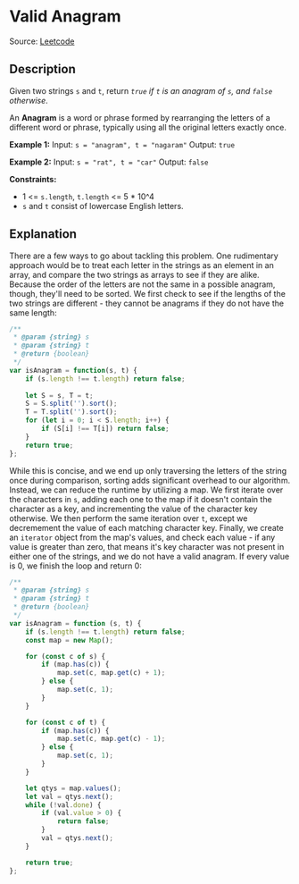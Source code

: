 # Valid Anagram
Source: [Leetcode](https://leetcode.com/problems/valid-anagram)

## Description
Given two strings `s` and `t`, return *`true` if `t` is an anagram of `s`, and `false` otherwise*.

An **Anagram** is a word or phrase formed by rearranging the letters of a different word or phrase, typically using all the original letters exactly once.

**Example 1:**
Input: `s = "anagram", t = "nagaram"`
Output: `true`

**Example 2:**
Input: `s = "rat", t = "car"`
Output: `false`

**Constraints:**
- 1 <= `s.length`, `t.length` <= 5 * 10^4
- `s` and `t` consist of lowercase English letters.

## Explanation
There are a few ways to go about tackling this problem. One rudimentary approach would be to treat each letter in the strings as an element in an array, and compare the two strings as arrays to see if they are alike. Because the order of the letters are not the same in a possible anagram, though, they'll need to be sorted. We first check to see if the lengths of the two strings are different - they cannot be anagrams if they do not have the same length:
```javascript
/**
 * @param {string} s
 * @param {string} t
 * @return {boolean}
 */
var isAnagram = function(s, t) {
    if (s.length !== t.length) return false;
    
    let S = s, T = t;
    S = S.split('').sort();
    T = T.split('').sort();
    for (let i = 0; i < S.length; i++) {
        if (S[i] !== T[i]) return false;
    }
    return true;
};
```

While this is concise, and we end up only traversing the letters of the string once during comparison, sorting adds significant overhead to our algorithm. Instead, we can reduce the runtime by utilizing a map. We first iterate over the characters in `s`, adding each one to the map if it doesn't contain the character as a key, and incrementing the value of the character key otherwise. We then perform the same iteration over `t`, except we decremement the value of each matching character key. Finally, we create an `iterator` object from the map's values, and check each value - if any value is greater than zero, that means it's key character was not present in either one of the strings, and we do not have a valid anagram. If every value is 0, we finish the loop and return 0:
```javascript
/**
 * @param {string} s
 * @param {string} t
 * @return {boolean}
 */
var isAnagram = function (s, t) {
	if (s.length !== t.length) return false;
	const map = new Map();

	for (const c of s) {
		if (map.has(c)) {
			map.set(c, map.get(c) + 1);
		} else {
			map.set(c, 1);
		}
	}

	for (const c of t) {
		if (map.has(c)) {
			map.set(c, map.get(c) - 1);
		} else {
			map.set(c, 1);
		}
	}

	let qtys = map.values();
	let val = qtys.next();
	while (!val.done) {
		if (val.value > 0) {
			return false;
		}
		val = qtys.next();
	}

	return true;
};
```